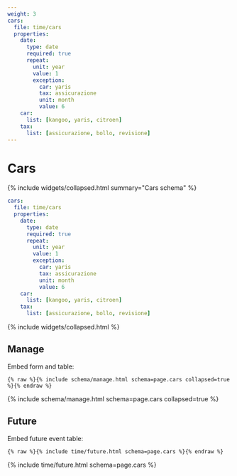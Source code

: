 ```yaml
---
weight: 3
cars:
  file: time/cars
  properties:
    date:
      type: date
      required: true
      repeat:
        unit: year
        value: 1
        exception:
          car: yaris
          tax: assicurazione
          unit: month
          value: 6
    car:
      list: [kangoo, yaris, citroen]
    tax:
      list: [assicurazione, bollo, revisione]
---
```


# Cars

{% include widgets/collapsed.html summary="Cars schema" %}

```yml
cars:
  file: time/cars
  properties:
    date:
      type: date
      required: true
      repeat:
        unit: year
        value: 1
        exception:
          car: yaris
          tax: assicurazione
          unit: month
          value: 6
    car:
      list: [kangoo, yaris, citroen]
    tax:
      list: [assicurazione, bollo, revisione]
```

{% include widgets/collapsed.html %}

## Manage

Embed form and table:

```liquid
{% raw %}{% include schema/manage.html schema=page.cars collapsed=true %}{% endraw %}
```

{% include schema/manage.html schema=page.cars collapsed=true %}

## Future

Embed future event table:

```liquid
{% raw %}{% include time/future.html schema=page.cars %}{% endraw %}
```

{% include time/future.html schema=page.cars %}